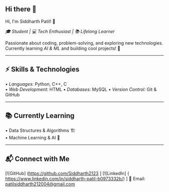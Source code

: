 ## Hi there 👋
  Hi, I'm Siddharth Patil! 👋  

*🎓 Student | 💻 Tech Enthusiast | 📚 Lifelong Learner*  

Passionate about coding, problem-solving, and exploring new technologies.  
Currently learning *AI & ML* and building cool projects! 🚀  

---

## ⚡ Skills & Technologies  

•⁠  ⁠*Languages:* Python, C++, C  
•⁠  ⁠*Web Development:* HTML 
•⁠  ⁠*Databases:* MySQL 
•⁠  ⁠*Version Control:* Git & GitHub  

---

## 📚 Currently Learning  

•⁠  ⁠Data Structures & Algorithms 🏗️  
•⁠  ⁠Machine Learning & AI 🤖  
 

---

## 📬 Connect with Me  

[![GitHub] (https://github.com/Siddharth2123 ]
[![LinkedIn] (  https://www.linkedin.com/in/siddharth-patil-b0973332b/) ]
📧 Email: patilsiddharth212004@gmail.com 


